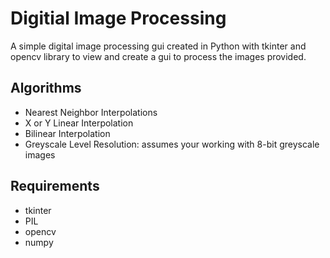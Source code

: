 # Digitial Image Processing
A simple digital image processing gui  created in Python with tkinter and opencv library to view and create a gui to process the images provided. 

Algorithms
------------
- Nearest Neighbor Interpolations
- X or Y Linear Interpolation
- Bilinear Interpolation
- Greyscale Level Resolution: assumes your working with 8-bit greyscale images

Requirements
------------
- tkinter
- PIL
- opencv
- numpy

